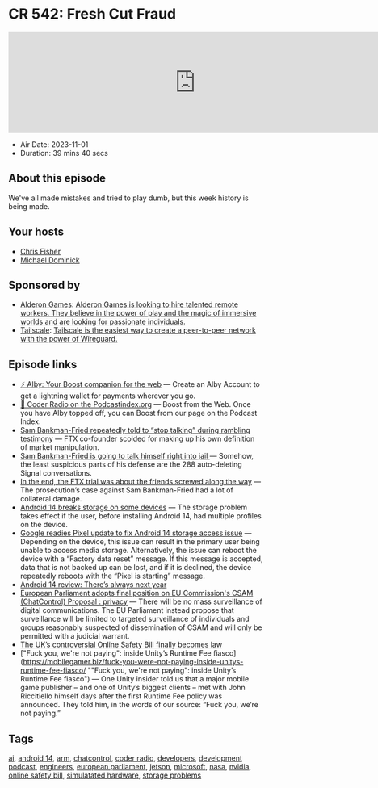 # CR 542: Fresh Cut Fraud

<iframe src="https://player.fireside.fm/v2/MLf2ZzhC+B7ArpuY5?theme=dark" width="740" height="200" frameborder="0" scrolling="no"></iframe>

* Air Date: 2023-11-01
* Duration: 39 mins 40 secs

## About this episode

We've all made mistakes and tried to play dumb, but this week history is being made.

## Your hosts
* [Chris Fisher](https://coder.show/hosts/chrislas)
* [Michael Dominick](https://coder.show/hosts/michael)

## Sponsored by

  * [Alderon Games](https://alderon.games/coder): [Alderon Games is looking to hire talented remote workers. They believe in the power of play and the magic of immersive worlds and are looking for passionate individuals.](https://alderon.games/coder)
  * [Tailscale](https://tailscale.com/coder): [Tailscale is the easiest way to create a peer-to-peer network with the power of Wireguard. ](https://tailscale.com/coder)



## Episode links

  * [⚡ Alby: Your Boost companion for the web](https://getalby.com/ "⚡ Alby: Your Boost companion for the web") — Create an Alby Account to get a lightning wallet for payments wherever you go. 
  * [🎉 Coder Radio on the Podcastindex.org](https://podcastindex.org/podcast/487548 "🎉 Coder Radio on the Podcastindex.org") — Boost from the Web. Once you have Alby topped off, you can Boost from our page on the Podcast Index.
  * [Sam Bankman-Fried repeatedly told to “stop talking” during rambling testimony](https://arstechnica.com/tech-policy/2023/10/sam-bankman-fried-repeatedly-told-to-stop-talking-during-rambling-testimony/ "Sam Bankman-Fried repeatedly told to “stop talking” during rambling testimony") — FTX co-founder scolded for making up his own definition of market manipulation.
  * [Sam Bankman-Fried is going to talk himself right into jail ](https://www.theverge.com/2023/10/26/23934195/sam-bankman-fried-self-testimony-deleted-signal "Sam Bankman-Fried is going to talk himself right into jail ") — Somehow, the least suspicious parts of his defense are the 288 auto-deleting Signal conversations.
  * [In the end, the FTX trial was about the friends screwed along the way](https://www.theverge.com/2023/10/26/23931777/ftx-sam-bankman-fried-prosecution-case-friends-family "In the end, the FTX trial was about the friends screwed along the way") — The prosecution’s case against Sam Bankman-Fried had a lot of collateral damage.
  * [Android 14 breaks storage on some devices](https://9to5google.com/2023/10/17/android-14-pixel-6-storage-problems/ "Android 14 breaks storage on some devices") — The storage problem takes effect if the user, before installing Android 14, had multiple profiles on the device. 
  * [Google readies Pixel update to fix Android 14 storage access issue](https://9to5google.com/2023/10/29/android-14-pixel-storage/ "Google readies Pixel update to fix Android 14 storage access issue") — Depending on the device, this issue can result in the primary user being unable to access media storage. Alternatively, the issue can reboot the device with a “Factory data reset” message. If this message is accepted, data that is not backed up can be lost, and if it is declined, the device repeatedly reboots with the “Pixel is starting” message.
  * [Android 14 review: There’s always next year ](https://arstechnica.com/gadgets/2023/10/android-14-review-theres-always-next-year/ "Android 14 review: There’s always next year ")
  * [European Parliament adopts final position on EU Commission's CSAM (ChatControl) Proposal : privacy](https://www.reddit.com/r/privacy/comments/17gt55m/european_parliament_adopts_final_position_on_eu/ "European Parliament adopts final position on EU Commission's CSAM \(ChatControl\) Proposal : privacy") — There will be no mass surveillance of digital communications. The EU Parliament instead propose that surveillance will be limited to targeted surveillance of individuals and groups reasonably suspected of dissemination of CSAM and will only be permitted with a judicial warrant.
  * [The UK’s controversial Online Safety Bill finally becomes law ](https://www.theverge.com/2023/10/26/23922397/uk-online-safety-bill-law-passed-royal-assent-moderation-regulation "The UK’s controversial Online Safety Bill finally becomes law ")
  * ["Fuck you, we're not paying": inside Unity’s Runtime Fee fiasco](https://mobilegamer.biz/fuck-you-were-not-paying-inside-unitys-runtime-fee-fiasco/ ""Fuck you, we're not paying": inside Unity’s Runtime Fee fiasco") — One Unity insider told us that a major mobile game publisher – and one of Unity’s biggest clients – met with John Riccitiello himself days after the first Runtime Fee policy was announced. They told him, in the words of our source: “Fuck you, we’re not paying.”



## Tags

[ai](https://coder.show/tags/ai), [android 14](https://coder.show/tags/android%2014), [arm](https://coder.show/tags/arm), [chatcontrol](https://coder.show/tags/chatcontrol), [coder radio](https://coder.show/tags/coder%20radio), [developers](https://coder.show/tags/developers), [development podcast](https://coder.show/tags/development%20podcast), [engineers](https://coder.show/tags/engineers), [european parliament](https://coder.show/tags/european%20parliament), [jetson](https://coder.show/tags/jetson), [microsoft](https://coder.show/tags/microsoft), [nasa](https://coder.show/tags/nasa), [nvidia](https://coder.show/tags/nvidia), [online safety bill](https://coder.show/tags/online%20safety%20bill), [simulatated hardware](https://coder.show/tags/simulatated%20hardware), [storage problems](https://coder.show/tags/storage%20problems)